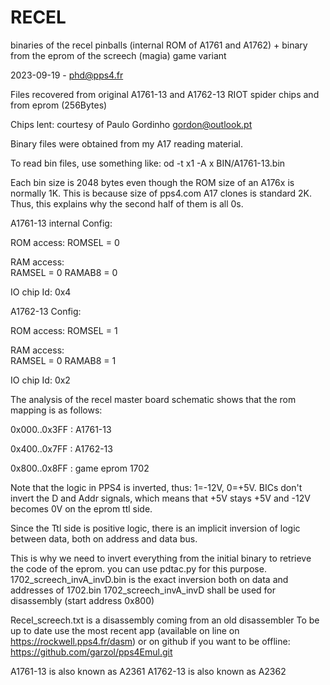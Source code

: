 # RECEL
binaries of the recel pinballs (internal ROM of A1761 and A1762)
+
binary from the eprom of the screech (magia) game variant




2023-09-19 - phd@pps4.fr

Files recovered from original A1761-13 and A1762-13 RIOT spider chips and from eprom (256Bytes)

Chips lent: courtesy of Paulo Gordinho <gordon@outlook.pt>

Binary files were obtained from my A17 reading material. 


To read bin files, use something like:
od -t x1 -A x BIN/A1761-13.bin

Each bin size is 2048 bytes even though the ROM size of an A176x is normally 1K. This is because size of pps4.com A17 clones is standard 2K. Thus, this explains why the second half of them is all 0s.


A1761-13 internal Config:

ROM access:
  ROMSEL = 0

RAM access:  
  RAMSEL = 0
  RAMAB8 = 0
  
IO chip Id:
  0x4


A1762-13 Config:

ROM access:
  ROMSEL = 1

RAM access:  
  RAMSEL = 0
  RAMAB8 = 1

IO chip Id:
  0x2

The analysis of the recel master board schematic shows that the rom mapping is as follows:

  0x000..0x3FF : A1761-13
  
  0x400..0x7FF : A1762-13
  
  0x800..0x8FF : game eprom 1702

Note that the logic in PPS4 is inverted, thus: 1=-12V, 0=+5V.
BICs don't invert the D and Addr signals, which means that +5V stays +5V and -12V becomes 0V on the eprom ttl side.

Since the Ttl side is positive logic, there is an implicit inversion of logic between data, both on address and data bus.

This is why we need to invert everything from the initial binary to retrieve the code of the eprom.
you can use pdtac.py for this purpose.
1702_screech_invA_invD.bin is the exact inversion both on data and addresses of 1702.bin
1702_screech_invA_invD shall be used for disassembly (start address 0x800)

Recel_screech.txt is a disassembly coming from an old disassembler
To be up to date use the most recent app (available on line on https://rockwell.pps4.fr/dasm) or on github if you want to be offline:
https://github.com/garzol/pps4Emul.git


A1761-13 is also known as A2361
A1762-13 is also known as A2362
